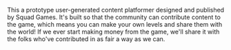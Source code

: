 This a prototype user-generated content platformer designed and published by Squad Games. It's built so that the community can contribute content to the game, which means you can make your own levels and share them with the world! If we ever start making money from the game, we'll share it with the folks who've contributed in as fair a way as we can.
